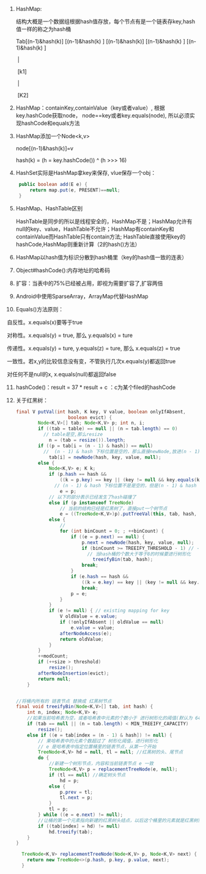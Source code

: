 



1. HashMap:

   结构大概是一个数据组根据hash值存放，每个节点有是一个链表存key,hash值一样的称之为hash桶

   Tab[(n-1)&hash(k)] [(n-1)&hash(k) ] [(n-1)&hash(k)] [(n-1)&hash(k) ] [(n-1)&hash(k) ]

   ​             |

   ​            [k1]

   ​			 |

   ​			[K2]

2. HashMap：containKey,containValue（key或者value）, 根据key.hashCode获取node， node==key或者key.equals(node), 所以必须实现hashCode和equals方法

3. HashMap添加一个Node<k,v>

   node[(n-1)&hash(k)]=v

   hash(k) = (h = key.hashCode()) ^ (h >>> 16)

4. HashSet实际是HashMap拿key来保存, vlue保存一个obj：

   ```java
    public boolean add(E e) {
        return map.put(e, PRESENT)==null;
    }
   ```

   

5. HashMap、HashTable区别

   HashTable是同步的所以是线程安全的，HashMap不是；HashMap允许有null的key、value，HashTable不允许；HashMap有containKey和containValue而HashTable只有contain方法; HashTable直接使用key的hashCode,HashMap则重新计算（2的hash()方法）

6. HashMap以hash值为标识分散到hash桶里（key的hash值一致的连表）

7. Object#hashCode():内存地址的哈希码

8. 扩容：当表中的75%已经被占用，即视为需要扩容了,扩容两倍

9. Android中使用SparseArray，ArrayMap代替HashMap

10. Equals()方法原则：

   自反性。x.equals(x)要等于true

   对称性。x.equals(y) = true, 那么 y.equals(x) = ture

   传递性。x.equals(y) = ture, y.equals(z) = ture, 那么 x.equals(z) = true

   一致性。若x,y的比较信息没有变，不管执行几次x.equals(y)都返回true

   对任何不是null的x, x.equals(null)都返回false

11. hashCode()：result = 37 * result + c ：c为某个filed的hashCode

    

12. 关于红黑树：

    ```java
    final V putVal(int hash, K key, V value, boolean onlyIfAbsent,
                       boolean evict) {
            Node<K,V>[] tab; Node<K,V> p; int n, i;
            if ((tab = table) == null || (n = tab.length) == 0)
              // table是空,那么resize
                n = (tab = resize()).length;
            if ((p = tab[i = (n - 1) & hash]) == null)
              //  (n - 1) & hash 下标位置是空的，那么直接newNode,放进(n - 1) & hash位置
                tab[i] = newNode(hash, key, value, null);
            else {
                Node<K,V> e; K k;
                if (p.hash == hash &&
                    ((k = p.key) == key || (key != null && key.equals(k))))
                  // (n - 1) & hash 下标位置不是是空的，但是(n - 1) & hash 下标位置的key是一样的
                    e = p;
                // 以下的部分表示已经发生了hash碰撞了
                else if (p instanceof TreeNode)
                    // 当前的结构已经是红黑树了，直接put一个树节点
                    e = ((TreeNode<K,V>)p).putTreeVal(this, tab, hash, key, value);
                else {
                    //
                    for (int binCount = 0; ; ++binCount) {
                        if ((e = p.next) == null) {
                            p.next = newNode(hash, key, value, null);
                            if (binCount >= TREEIFY_THRESHOLD - 1) // -1 for 1st
                              // 当hash桶的个数大于等于8的时候要进行树形化
                                treeifyBin(tab, hash);
                            break;
                        }
                        if (e.hash == hash &&
                            ((k = e.key) == key || (key != null && key.equals(k))))
                            break;
                        p = e;
                    }
                }
                if (e != null) { // existing mapping for key
                    V oldValue = e.value;
                    if (!onlyIfAbsent || oldValue == null)
                        e.value = value;
                    afterNodeAccess(e);
                    return oldValue;
                }
            }
            ++modCount;
            if (++size > threshold)
                resize();
            afterNodeInsertion(evict);
            return null;
        }
    
    
    //将桶内所有的 链表节点 替换成 红黑树节点
    final void treeifyBin(Node<K,V>[] tab, int hash) {
        int n, index; Node<K,V> e;
        //如果当前哈希表为空，或者哈希表中元素的个数小于 进行树形化的阈值(默认为 64)，就去新建/扩容
        if (tab == null || (n = tab.length) < MIN_TREEIFY_CAPACITY)
            resize();
        else if ((e = tab[index = (n - 1) & hash]) != null) {
            // 果哈希表中的元素个数超过了 树形化阈值，进行树形化
            // e 是哈希表中指定位置桶里的链表节点，从第一个开始
            TreeNode<K,V> hd = null, tl = null; //红黑树的头、尾节点
            do {
                //新建一个树形节点，内容和当前链表节点 e 一致
                TreeNode<K,V> p = replacementTreeNode(e, null);
                if (tl == null) //确定树头节点
                    hd = p;
                else {
                    p.prev = tl;
                    tl.next = p;
                }
                tl = p;
            } while ((e = e.next) != null);  
            //让桶的第一个元素指向新建的红黑树头结点，以后这个桶里的元素就是红黑树而不是链表了
            if ((tab[index] = hd) != null)
                hd.treeify(tab);
        }
    }
    
      TreeNode<K,V> replacementTreeNode(Node<K,V> p, Node<K,V> next) {
        return new TreeNode<>(p.hash, p.key, p.value, next);
      }
    ```

    
